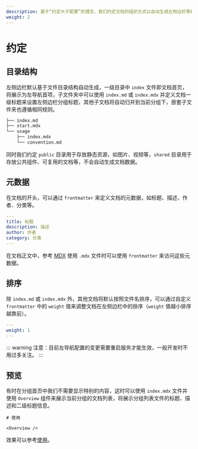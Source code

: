 ```yaml
---
description: 基于“约定大于配置”的理念，我们约定文档的组织方式以自动生成左侧边栏等相关内容
weight: 2
---
```


# 约定

## 目录结构

左侧边栏默认基于文件目录结构自动生成，一级目录中 `index` 文件即文档首页，将展示为左导航首项，子文件夹中可以使用 `index.md` 或 `index.mdx` 并定义文档一级标题来设置左侧边栏分组标题，其他子文档将自动归并到当前分组下，嵌套子文件夹也遵循相同规则。

```sh
├── index.md
├── start.mdx
└── usage
    ├── index.mdx
    └── convention.md
```

同时我们约定 `public` 目录用于存放静态资源，如图片、视频等，`shared` 目录用于存放公共组件、可复用的文档等，不会自动生成文档数据。

## 元数据

在文档的开头，可以通过 `frontmatter` 来定义文档的元数据，如标题、描述、作者、分类等。

```yaml
---
title: 标题
description: 描述
author: 作者
category: 分类
---
```

在文档正文中，参考 [MDX](./mdx) 使用 `.mdx` 文件时可以使用 `frontmatter` 来访问这些元数据。

## 排序

除 `index.md` 或 `index.mdx` 外，其他文档将默认按照文件名排序，可以通过自定义 `frontmatter` 中的 `weight` 值来调整文档在左侧边栏中的排序（`weight` 值越小排序越靠前）。

```yaml
---
weight: 1
---
```

::: warning
注意：目前左导航配置的变更需要重启服务才能生效，一般开发时不用过多关注。
:::

## 预览

有时在分组首页中我们不需要显示特别的内容，这时可以使用 `index.mdx` 文件并使用 `Overview` 组件来展示当前分组的文档列表，将展示分组列表文件的标题、描述和二级标题信息。

```mdx
# 使用

<Overview />
```

效果可以参考[使用](./)。
